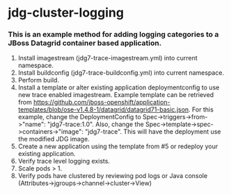 # jdg-cluster-logging

### This is an example method for adding logging categories to a JBoss Datagrid container based application.



1.  Install imagestream (jdg7-trace-imagestream.yml) into current namespace.
2.  Install buildconfig (jdg7-trace-buildconfig.yml) into current namespace.
3.  Perform build.
4.  Install a template or alter existing application deploymentconfig to use new trace enabled imagestream.  Example template can be retrieved from https://github.com/jboss-openshift/application-templates/blob/ose-v1.4.8-1/datagrid/datagrid71-basic.json.  For this example, change the DeploymentConfig to Spec->triggers->from->"name": "jdg7-trace:1.0".  Also, change the Spec->template->spec->containers->"image": "jdg7-trace".  This will have the deployment use the modified JDG image.
5.  Create a new application using the template from #5 or redeploy your existing application.
6.  Verify trace level logging exists.
7.  Scale pods > 1.
8.  Verify pods have clustered by reviewing pod logs or Java console (Attributes->jgroups->channel->cluster->View)
